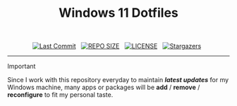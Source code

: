 <div align="center">

<h1>Windows 11 Dotfiles</h1>
<br>

<p>
  <a href="https://github.com/anjuluameegalla/windots/commits/main"><img alt="Last Commit" src="https://img.shields.io/github/last-commit/anjulameegalla/windots?style=for-the-badge&logo=github&logoColor=EBA0AC&label=Last%20Commit&labelColor=302D41&color=EBA0AC"></a>&nbsp;&nbsp;
  <a href="https://github.com/anjulameegalla/windots/"><img src="https://img.shields.io/github/repo-size/anjulameegalla/windots?style=for-the-badge&logo=hyprland&logoColor=F9E2AF&label=Size&labelColor=302D41&color=F9E2AF" alt="REPO SIZE"></a>&nbsp;&nbsp;
  <a href="https://github.com/anjulameegalla/windots/LICENSE"><img src="https://img.shields.io/github/license/anjulameegalla/windots?style=for-the-badge&logo=&color=CBA6F7&logoColor=CBA6F7&labelColor=302D41" alt="LICENSE"></a>&nbsp;&nbsp;
  <a href="https://github.com/anjulameegalla/windots/stargazers"><img alt="Stargazers" src="https://img.shields.io/github/stars/anjulameegalla/windots?style=for-the-badge&logo=starship&color=B7BDF8&logoColor=B7BDF8&labelColor=302D41"></a>&nbsp;&nbsp;
</p>

</div>

<hr>

> [!IMPORTANT]
> Since I work with this repository everyday to maintain ***latest updates*** for my Windows machine, many apps or packages will be **add** / **remove** / **reconfigure** to fit my personal taste.

<br>
